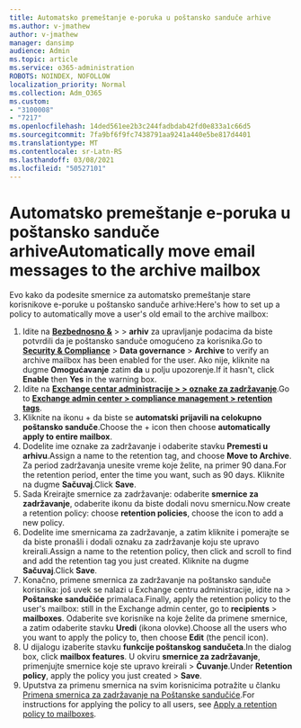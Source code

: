 ```yaml
---
title: Automatsko premeštanje e-poruka u poštansko sanduče arhive
ms.author: v-jmathew
author: v-jmathew
manager: dansimp
audience: Admin
ms.topic: article
ms.service: o365-administration
ROBOTS: NOINDEX, NOFOLLOW
localization_priority: Normal
ms.collection: Adm_O365
ms.custom:
- "3100008"
- "7217"
ms.openlocfilehash: 14ded561ee2b3c244fadbdab42fd0e833a1c66d5
ms.sourcegitcommit: 7fa9bf6f9fc7438791aa9241a440e5be817d4401
ms.translationtype: MT
ms.contentlocale: sr-Latn-RS
ms.lasthandoff: 03/08/2021
ms.locfileid: "50527101"
---
```

# <a name="automatically-move-email-messages-to-the-archive-mailbox"></a><span data-ttu-id="449d3-102">Automatsko premeštanje e-poruka u poštansko sanduče arhive</span><span class="sxs-lookup"><span data-stu-id="449d3-102">Automatically move email messages to the archive mailbox</span></span>

<span data-ttu-id="449d3-103">Evo kako da podesite smernice za automatsko premeštanje stare korisnikove e-poruke u poštansko sanduče arhive:</span><span class="sxs-lookup"><span data-stu-id="449d3-103">Here's how to set up a policy to automatically move a user's old email to the archive mailbox:</span></span>

1. <span data-ttu-id="449d3-104">Idite na [**Bezbednosno &**](https://go.microsoft.com/fwlink/p/?linkid=2077143)  >    >  **arhiv** za upravljanje podacima da biste potvrdili da je poštansko sanduče omogućeno za korisnika.</span><span class="sxs-lookup"><span data-stu-id="449d3-104">Go to [**Security & Compliance**](https://go.microsoft.com/fwlink/p/?linkid=2077143) > **Data governance** > **Archive** to verify an archive mailbox has been enabled for the user.</span></span> <span data-ttu-id="449d3-105">Ako nije, kliknite na dugme **Omogućavanje** zatim **da** u polju upozorenje.</span><span class="sxs-lookup"><span data-stu-id="449d3-105">If it hasn't, click **Enable** then **Yes** in the warning box.</span></span>
2. <span data-ttu-id="449d3-106">Idite na [**Exchange centar administracije > > oznake za zadržavanje**](https://go.microsoft.com/fwlink/?linkid=2059104).</span><span class="sxs-lookup"><span data-stu-id="449d3-106">Go to [**Exchange admin center > compliance management > retention tags**](https://go.microsoft.com/fwlink/?linkid=2059104).</span></span>
3. <span data-ttu-id="449d3-107">Kliknite na ikonu + da biste se **automatski prijavili na celokupno poštansko sanduče**.</span><span class="sxs-lookup"><span data-stu-id="449d3-107">Choose the + icon then choose **automatically apply to entire mailbox**.</span></span>
4. <span data-ttu-id="449d3-108">Dodelite ime oznake za zadržavanje i odaberite stavku **Premesti u arhivu**.</span><span class="sxs-lookup"><span data-stu-id="449d3-108">Assign a name to the retention tag, and choose **Move to Archive**.</span></span> <span data-ttu-id="449d3-109">Za period zadržavanja unesite vreme koje želite, na primer 90 dana.</span><span class="sxs-lookup"><span data-stu-id="449d3-109">For the retention period, enter the time you want, such as 90 days.</span></span> <span data-ttu-id="449d3-110">Kliknite na dugme **Sačuvaj**.</span><span class="sxs-lookup"><span data-stu-id="449d3-110">Click **Save**.</span></span>
5. <span data-ttu-id="449d3-111">Sada Kreirajte smernice za zadržavanje: odaberite **smernice za zadržavanje**, odaberite ikonu da biste dodali novu smernicu.</span><span class="sxs-lookup"><span data-stu-id="449d3-111">Now create a retention policy: choose **retention policies**, choose the icon to add a new policy.</span></span>
6. <span data-ttu-id="449d3-112">Dodelite ime smernicama za zadržavanje, a zatim kliknite i pomerajte se da biste pronašli i dodali oznaku za zadržavanje koju ste upravo kreirali.</span><span class="sxs-lookup"><span data-stu-id="449d3-112">Assign a name to the retention policy, then click and scroll to find and add the retention tag you just created.</span></span> <span data-ttu-id="449d3-113">Kliknite na dugme **Sačuvaj**.</span><span class="sxs-lookup"><span data-stu-id="449d3-113">Click **Save**.</span></span>
7. <span data-ttu-id="449d3-114">Konačno, primene smernica za zadržavanje na poštansko sanduče korisnika: još uvek se nalazi u Exchange centru administracije, idite na  >  **Poštanske sandučiće** primalaca.</span><span class="sxs-lookup"><span data-stu-id="449d3-114">Finally, apply the retention policy to the user's mailbox: still in the Exchange admin center, go to **recipients** > **mailboxes**.</span></span> <span data-ttu-id="449d3-115">Odaberite sve korisnike na koje želite da primene smernice, a zatim odaberite stavku **Uredi** (ikona olovke).</span><span class="sxs-lookup"><span data-stu-id="449d3-115">Choose all the users who you want to apply the policy to, then choose **Edit** (the pencil icon).</span></span>
8. <span data-ttu-id="449d3-116">U dijalogu izaberite stavku **funkcije poštanskog sandučeta**.</span><span class="sxs-lookup"><span data-stu-id="449d3-116">In the dialog box, click **mailbox features**.</span></span> <span data-ttu-id="449d3-117">U okviru **smernice za zadržavanje**, primenjujte smernice koje ste upravo kreirali > **Čuvanje**.</span><span class="sxs-lookup"><span data-stu-id="449d3-117">Under **Retention policy**, apply the policy you just created > **Save**.</span></span>
9. <span data-ttu-id="449d3-118">Uputstva za primenu smernica na svim korisnicima potražite u članku [Primena smernica za zadržavanje na Poštanske sandučiće](https://docs.microsoft.com/exchange/security-and-compliance/messaging-records-management/apply-retention-policy).</span><span class="sxs-lookup"><span data-stu-id="449d3-118">For instructions for applying the policy to all users, see [Apply a retention policy to mailboxes](https://docs.microsoft.com/exchange/security-and-compliance/messaging-records-management/apply-retention-policy).</span></span>
